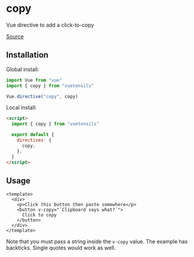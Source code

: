 # copy

Vue directive to add a click-to-copy

[Source](https://github.com/Stegosource/vuetensils/blob/master/src/directives/copy.js)

## Installation

Global install:

```js
import Vue from "vue"
import { copy } from "vuetensils"

Vue.directive("copy", copy)
```

Local install:

```html
<script>
  import { copy } from "vuetensils"

  export default {
    directives: {
      copy,
    },
  }
</script>
```

## Usage

```vue live
<template>
  <div>
    <p>Click this button then paste somewhere</p>
    <button v-copy="`Clipboard says what?`">
      Click to copy
    </button>
  </div>
</template>
```

Note that you must pass a string inside the `v-copy` value. The example has backticks. Single quotes would work as well.
